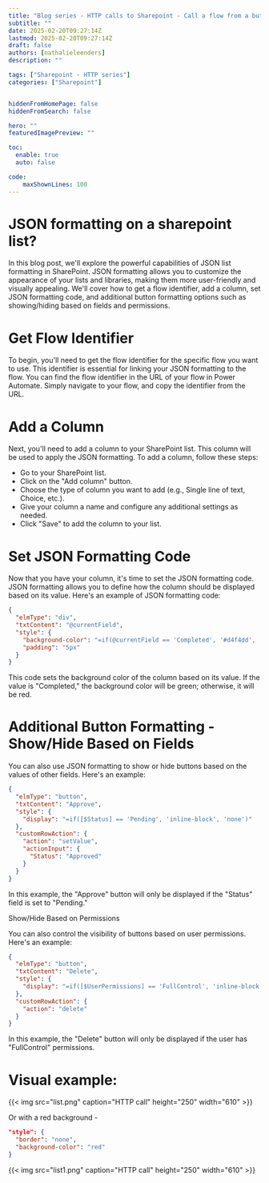 ```yaml
---
title: "Blog series - HTTP calls to Sharepoint - Call a flow from a button"
subtitle: ""
date: 2025-02-20T09:27:14Z
lastmod: 2025-02-20T09:27:14Z
draft: false
authors: [nathalieleenders]
description: ""

tags: ["Sharepoint - HTTP series"]
categories: ["Sharepoint"]


hiddenFromHomePage: false
hiddenFromSearch: false

hero: ""
featuredImagePreview: ""

toc:
  enable: true
  auto: false

code:
    maxShownLines: 100
---
```

# JSON formatting on a sharepoint list?

In this blog post, we'll explore the powerful capabilities of JSON list formatting in SharePoint. JSON formatting allows you to customize the appearance of your lists and libraries, making them more user-friendly and visually appealing. We'll cover how to get a flow identifier, add a column, set JSON formatting code, and additional button formatting options such as showing/hiding based on fields and permissions.


# Get Flow Identifier

To begin, you'll need to get the flow identifier for the specific flow you want to use. This identifier is essential for linking your JSON formatting to the flow. You can find the flow identifier in the URL of your flow in Power Automate. Simply navigate to your flow, and copy the identifier from the URL.

# Add a Column

Next, you'll need to add a column to your SharePoint list. This column will be used to apply the JSON formatting. To add a column, follow these steps:

  - Go to your SharePoint list.
  - Click on the "Add column" button.
  - Choose the type of column you want to add (e.g., Single line of text, Choice, etc.).
  - Give your column a name and configure any additional settings as needed.
  - Click "Save" to add the column to your list.
  
# Set JSON Formatting Code

Now that you have your column, it's time to set the JSON formatting code. JSON formatting allows you to define how the column should be displayed based on its value. Here's an example of JSON formatting code:
```json
{
  "elmType": "div",
  "txtContent": "@currentField",
  "style": {
    "background-color": "=if(@currentField == 'Completed', '#d4f4dd', '#f4d4d4')",
    "padding": "5px"
  }
}
```
This code sets the background color of the column based on its value. If the value is "Completed," the background color will be green; otherwise, it will be red.

# Additional Button Formatting  - Show/Hide Based on Fields

You can also use JSON formatting to show or hide buttons based on the values of other fields. Here's an example:
```json
{
  "elmType": "button",
  "txtContent": "Approve",
  "style": {
    "display": "=if([$Status] == 'Pending', 'inline-block', 'none')"
  },
  "customRowAction": {
    "action": "setValue",
    "actionInput": {
      "Status": "Approved"
    }
  }
}
```
In this example, the "Approve" button will only be displayed if the "Status" field is set to "Pending."

Show/Hide Based on Permissions

You can also control the visibility of buttons based on user permissions. Here's an example:

```json
{
  "elmType": "button",
  "txtContent": "Delete",
  "style": {
    "display": "=if([$UserPermissions] == 'FullControl', 'inline-block', 'none')"
  },
  "customRowAction": {
    "action": "delete"
  }
}
```
In this example, the "Delete" button will only be displayed if the user has "FullControl" permissions.

# Visual example:

{{< img src="list.png" caption="HTTP call" height="250" width="610" >}}

Or with a red background - 


```json
"style": {
  "border": "none",
  "background-color": "red"
}
```

{{< img src="list1.png" caption="HTTP call" height="250" width="610" >}}